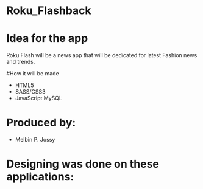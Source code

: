 # Roku_Flashback 

# Idea for the app
Roku Flash will be a news app that will be dedicated for latest Fashion news and trends.

#How it will be made
* HTML5
* SASS/CSS3
* JavaScript MySQL

# Produced by:
* Melbin P. Jossy

# Designing was done on these applications:
